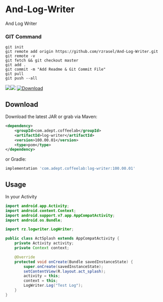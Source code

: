 # And-Log-Writer
And Log Writer

### GIT Command
```git_command
git init
git remote add origin https://github.com/rzrasel/And-Log-Writer.git
git remote -v
git fetch && git checkout master
git add .
git commit -m "Add Readme & Git Commit File"
git pull
git push --all
```

<a href='https://bintray.com/rzrasel/CommonLibraries/and-fine-log-writer?source=watch' alt='Get automatic notifications about new "and-fine-log-writer" versions'><img src='https://www.bintray.com/docs/images/bintray_badge_color.png'></a><a href='https://bintray.com/rzrasel/CommonLibraries/and-fine-log-writer?source=watch' alt='Get automatic notifications about new "and-fine-log-writer" versions'><img src='https://www.bintray.com/docs/images/bintray_badge_color.png'></a>
[ ![Download](https://api.bintray.com/packages/rzrasel/CommonLibraries/and-fine-log-writer/images/download.svg) ](https://bintray.com/rzrasel/CommonLibraries/and-fine-log-writer/_latestVersion)

Download
--------

Download the latest JAR or grab via Maven:
```xml
<dependency>
	<groupId>com.adept.coffeelab</groupId>
	<artifactId>log-writer</artifactId>
	<version>100.00.01</version>
	<type>pom</type>
</dependency>
```
or Gradle:
```groovy
implementation 'com.adept.coffeelab:log-writer:100.00.01'
```

Usage
-----

In your Activity

```java
import android.app.Activity;
import android.content.Context;
import android.support.v7.app.AppCompatActivity;
import android.os.Bundle;

import rz.logwriter.LogWriter;

public class ActSplash extends AppCompatActivity {
    private Activity activity;
    private Context context;

    @Override
    protected void onCreate(Bundle savedInstanceState) {
        super.onCreate(savedInstanceState);
        setContentView(R.layout.act_splash);
        activity = this;
        context = this;
        LogWriter.Log("Test Log");
    }
}
```
